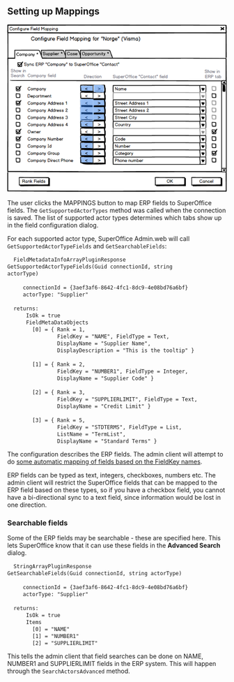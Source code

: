 <properties date="2016-05-11"
SortOrder="2"
/>

Setting up Mappings
-------------------

![](../Erp%20Sync%20Connector%20Interface_files/image007.png)

The user clicks the MAPPINGS button to map ERP fields to SuperOffice fields. The `GetSupportedActorTypes` method was called when the connection is saved. The list of supported actor types determines which tabs show up in the field configuration dialog.

For each supported actor type, SuperOffice Admin.web will call `GetSupportedActorTypeFields` and `GetSearchableFields`:

```
  FieldMetadataInfoArrayPluginResponse 
GetSupportedActorTypeFields(Guid connectionId, string
actorType)

     connectionId = {3aef3af6-8642-4fc1-8dc9-4e08bd76a6bf}
     actorType: "Supplier"

  returns:
      IsOk = true
      FieldMetaDataObjects
        [0] = { Rank = 1,
                FieldKey = "NAME", FieldType = Text,
                DisplayName = "Supplier Name",
                DisplayDescription = "This is the tooltip" }

        [1] = { Rank = 2,
                FieldKey = "NUMBER1", FieldType = Integer,
                DisplayName = "Supplier Code" }

        [2] = { Rank = 3,
                FieldKey = "SUPPLIERLIMIT", FieldType = Text,
                DisplayName = "Credit Limit" }

        [3] = { Rank = 5,
                FieldKey = "STDTERMS", FieldType = List,
                ListName = "TermList",
                DisplayName = "Standard Terms" }
```

The configuration describes the ERP fields. The admin client will attempt to do [some automatic mapping of fields based on the FieldKey names](../Automatic%20Field%20Mapping.md).

ERP fields can be typed as text, integers, checkboxes, numbers etc. The admin client will restrict the SuperOffice fields that can be mapped to the ERP field based on these types, so if you have a checkbox field, you cannot have a bi-directional sync to a text field, since information would be lost in one direction.

### Searchable fields

Some of the ERP fields may be searchable - these are specified here. This lets SuperOffice know that it can use these fields in the **Advanced Search** dialog.
```
  StringArrayPluginResponse 
GetSearchableFields(Guid connectionId, string actorType)

     connectionId = {3aef3af6-8642-4fc1-8dc9-4e08bd76a6bf}
     actorType: "Supplier"

  returns:
      IsOk = true
      Items
        [0] = "NAME"
        [1] = "NUMBER1"
        [2] = "SUPPLIERLIMIT"
```

This tells the admin client that field searches can be done on NAME, NUMBER1 and SUPPLIERLIMIT fields in the ERP system. This will happen through the `SearchActorsAdvanced` method.
